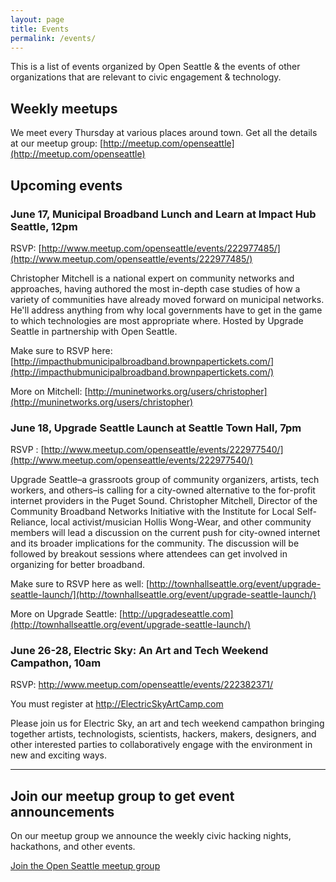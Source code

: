 ```yaml
---
layout: page
title: Events
permalink: /events/
---
```


This is a list of events organized by Open Seattle & the events of other organizations that are relevant to civic engagement & technology.

## Weekly meetups

We meet every Thursday at various places around town. Get all the details at our meetup group: [http://meetup.com/openseattle](http://meetup.com/openseattle)

## Upcoming events

### June 17, Municipal Broadband Lunch and Learn at Impact Hub Seattle, 12pm

RSVP:  [http://www.meetup.com/openseattle/events/222977485/](http://www.meetup.com/openseattle/events/222977485/)

Christopher Mitchell is a national expert on community networks and approaches, having authored the most in-depth case studies of how a variety of communities have already moved forward on municipal networks. He'll address anything from why local governments have to get in the game to which technologies are most appropriate where. Hosted by Upgrade Seattle in partnership with Open Seattle.

Make sure to RSVP here: [http://impacthubmunicipalbroadband.brownpapertickets.com/](http://impacthubmunicipalbroadband.brownpapertickets.com/)

More on Mitchell: [http://muninetworks.org/users/christopher](http://muninetworks.org/users/christopher)

### June 18,  Upgrade Seattle Launch  at Seattle Town Hall, 7pm

RSVP : [http://www.meetup.com/openseattle/events/222977540/](http://www.meetup.com/openseattle/events/222977540/)

Upgrade Seattle–a grassroots group of community organizers, artists, tech workers, and others–is calling for a city-owned alternative to the for-profit internet providers in the Puget Sound. Christopher Mitchell, Director of the Community Broadband Networks Initiative with the Institute for Local Self-Reliance, local activist/musician Hollis Wong-Wear, and other community members will lead a discussion on the current push for city-owned internet and its broader implications for the community. The discussion will be followed by breakout sessions where attendees can get involved in organizing for better broadband.

Make sure to RSVP here as well: [http://townhallseattle.org/event/upgrade-seattle-launch/](http://townhallseattle.org/event/upgrade-seattle-launch/)

More on Upgrade Seattle: [http://upgradeseattle.com](http://townhallseattle.org/event/upgrade-seattle-launch/)

### June 26-28, Electric Sky: An Art and Tech Weekend Campathon, 10am

RSVP: http://www.meetup.com/openseattle/events/222382371/

You must register at http://ElectricSkyArtCamp.com

Please join us for Electric Sky, an art and tech weekend campathon bringing together artists, technologists, scientists, hackers, makers, designers, and other interested parties to collaboratively engage with the environment in new and exciting ways.


---



<h2>Join our meetup group to get event announcements</h2>
<p>On our meetup group we announce the weekly civic hacking nights, hackathons, and other events.</p>

<p><a href="http://meetup.com/openseattle" class="button" target="_blank">Join the Open Seattle meetup group</a></p>

